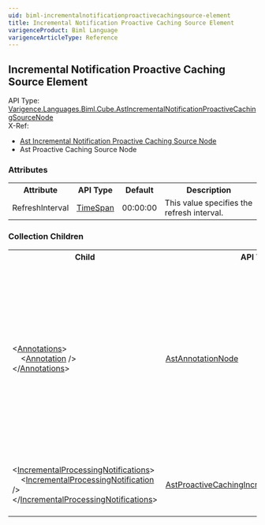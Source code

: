 ```yaml
---
uid: biml-incrementalnotificationproactivecachingsource-element
title: Incremental Notification Proactive Caching Source Element
varigenceProduct: Biml Language
varigenceArticleType: Reference
---
```

## Incremental Notification Proactive Caching Source Element<div class="AssemblyInfoGroup"><div class="CrossReferenceGroup"><div class="CrossReferenceHeader">API Type:</div><div class="CrossReferenceValue"><a href="../api-reference/Varigence.Languages.Biml.Cube.AstIncrementalNotificationProactiveCachingSourceNode.html">Varigence.Languages.Biml.Cube.AstIncrementalNotificationProactiveCachingSourceNode</a></div></div><div class="CrossReferenceGroup"><div class="CrossReferenceHeader">X-Ref:</div><ul class="xrefRow"><li><a class='xref' href ="Varigence.Languages.Biml.Cube.AstIncrementalNotificationProactiveCachingSourceNode.html">Ast Incremental Notification Proactive Caching Source Node</a></li><li><span>Ast Proactive Caching Source Node</span></li></ul></div></div><div class="AttributeGroup"><h3>Attributes</h3><table id="AttributeList" class="AttributeList"><tbody><tr><th class="AttributeNameColumnHeader">Attribute</th><th class="AttributeTypeColumnHeader">API Type</th><th class="AttributeDefaultColumnHeader">Default</th><th class="AttributeSummaryColumnHeader">Description</th></tr><tr class="ad0"><td class="AttributeName">RefreshInterval</td><td class="AttributeType"><a href="https://msdn.microsoft.com/en-us/library/System.TimeSpan.aspx">TimeSpan</a></td><td class="AttributeDefault">00:00:00</td><td class="AttributeSummary"><div class ="SummaryItem">This value specifies the refresh interval. </div></td></tr></tbody></table></div><div class="ChildGroup">### Collection Children<table id="ChildList" class="ChildList"><tbody><tr><th class="ChildNameColumnHeader">Child</th><th class="ChildTypeColumnHeader">API Type</th><th class="ChildSummaryColumnHeader">Description</th></tr><tr class="cd0"><td class="ChildName"><span class="punc">&lt;</span><a href=Varigence.Languages.Biml.AstNode_Annotations.html">Annotations</a><span class="punc">&gt;</span><br />&nbsp;&nbsp;&nbsp;&nbsp;<span class="punc">&lt;</span><a href=Varigence.Languages.Biml.AstAnnotationNode.html">Annotation</a> <span class="punc">/&gt;</span><br /><span class="punc">&lt;/</span><a href=Varigence.Languages.Biml.AstNode_Annotations.html">Annotations</a><span class="punc">&gt;</span></td><td class="ChildType"><a href="../api-reference/Varigence.Languages.Biml.AstAnnotationNode.html">AstAnnotationNode</a></td><td class="ChildSummary"><div class ="SummaryItem">This is a collection of annotation items that can be used to specify documentation, tags, or other information.  Annotations are particularly useful for storing information about nodes that can be used by BimlScript code. </div></td></tr><tr class="cd1"><td class="ChildName"><span class="punc">&lt;</span><a href=Varigence.Languages.Biml.Cube.AstIncrementalNotificationProactiveCachingSourceNode_IncrementalProcessingNotifications.html">IncrementalProcessingNotifications</a><span class="punc">&gt;</span><br />&nbsp;&nbsp;&nbsp;&nbsp;<span class="punc">&lt;</span><a href=Varigence.Languages.Biml.Cube.AstProactiveCachingIncrementalNotificationNode.html">IncrementalProcessingNotification</a> <span class="punc">/&gt;</span><br /><span class="punc">&lt;/</span><a href=Varigence.Languages.Biml.Cube.AstIncrementalNotificationProactiveCachingSourceNode_IncrementalProcessingNotifications.html">IncrementalProcessingNotifications</a><span class="punc">&gt;</span></td><td class="ChildType"><a href="../api-reference/Varigence.Languages.Biml.Cube.AstProactiveCachingIncrementalNotificationNode.html">AstProactiveCachingIncrementalNotificationNode</a></td><td class="ChildSummary"><div class ="SummaryItem">This is a collection of incremental notification object definitions. </div></td></tr></tbody></table></div>
